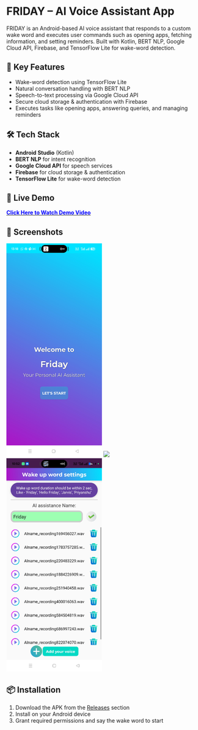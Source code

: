# FRIDAY – AI Voice Assistant App

FRIDAY is an Android-based AI voice assistant that responds to a custom wake word and executes user commands such as opening apps, fetching information, and setting reminders. Built with Kotlin, BERT NLP, Google Cloud API, Firebase, and TensorFlow Lite for wake-word detection.

## 🚀 Key Features
- Wake-word detection using TensorFlow Lite
- Natural conversation handling with BERT NLP
- Speech-to-text processing via Google Cloud API
- Secure cloud storage & authentication with Firebase
- Executes tasks like opening apps, answering queries, and managing reminders

## 🛠 Tech Stack
- **Android Studio** (Kotlin)
- **BERT NLP** for intent recognition
- **Google Cloud API** for speech services
- **Firebase** for cloud storage & authentication
- **TensorFlow Lite** for wake-word detection

## 🎥 Live Demo  
<a href="https://drive.google.com/file/d/1MB0px0Ad6Fr7D4NvQJAu6gG7mB6tE9W-/view?usp=sharing" target="_blank">
<strong><span style="color:blue;">Click Here to Watch Demo Video</span></strong>
</a>

## 📸 Screenshots
<img src="demo-front.jpg" width="250"/> <img src="Home-Page.jpg" width="250"/> <img src="AI-namePage.jpg" width="250"/>

## 📦 Installation
1. Download the APK from the [Releases](https://github.com/Tanmay759484/FRIDAY-AI-Voice-Assistant-App/releases) section
2. Install on your Android device
3. Grant required permissions and say the wake word to start
